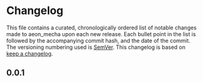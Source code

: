 # Changelog

This file contains a curated, chronologically ordered list of notable changes made to aeon_mecha upon each new release. Each bullet point in the list is followed by the accompanying commit hash, and the date of the commit. The versioning numbering used is [SemVer](http://semver.org/). This changelog is based on [keep a changelog](https://keepachangelog.com).

## 0.0.1

